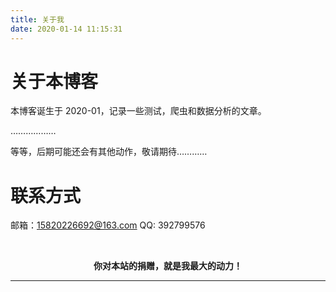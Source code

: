 ```yaml
---
title: 关于我
date: 2020-01-14 11:15:31
---
```


# 关于本博客
本博客诞生于 2020-01，记录一些测试，爬虫和数据分析的文章。

………………

等等，后期可能还会有其他动作，敬请期待…………

# 联系方式
邮箱：15820226692@163.com
QQ: 392799576

</br>

<center>

**你对本站的捐赠，就是我最大的动力！**

</center>

---
